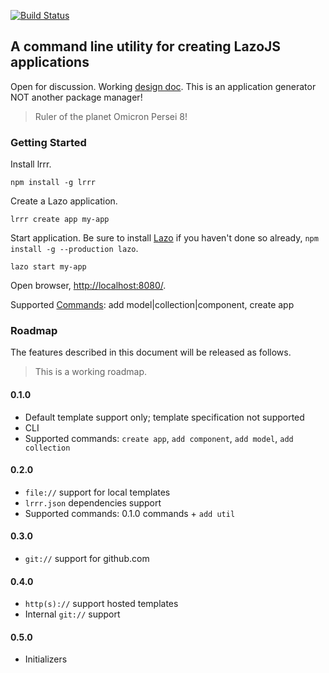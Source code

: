 [![Build Status](https://travis-ci.org/jstrimpel/lrrr.svg?branch=master)](https://travis-ci.org/jstrimpel/lrrr)

## A command line utility for creating LazoJS applications

Open for discussion. Working [design doc](https://github.com/jstrimpel/lrrr/wiki/Design-Doc). 
This is an application generator NOT another package manager!

> Ruler of the planet Omicron Persei 8!

### Getting Started

Install lrrr.
```shell
npm install -g lrrr
```

Create a Lazo application.
```shell
lrrr create app my-app
```

Start application. Be sure to install [Lazo](https://github.com/walmartlabs/lazojs) if you haven't 
done so already, `npm install -g --production lazo`.
```shell
lazo start my-app
```

Open browser, [http://localhost:8080/](http://localhost:8080/).

Supported [Commands](https://github.com/jstrimpel/lrrr/wiki/Design-Doc#api): 
add model|collection|component, create app  

### Roadmap
The features described in this document will be released as follows.

> This is a working roadmap.

#### 0.1.0

* Default template support only; template specification not supported
* CLI
* Supported commands: `create app`, `add component`, `add model`, `add collection`

#### 0.2.0

* `file://` support for local templates
* `lrrr.json` dependencies support
* Supported commands: 0.1.0 commands + `add util`

#### 0.3.0

* `git://` support for github.com

#### 0.4.0

* `http(s)://` support hosted templates
* Internal `git://` support

#### 0.5.0

* Initializers

